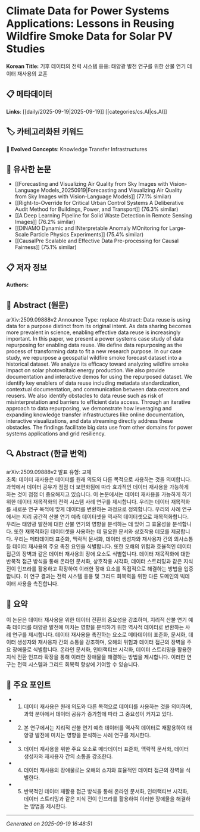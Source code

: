 
# Climate Data for Power Systems Applications: Lessons in Reusing Wildfire Smoke Data for Solar PV Studies

**Korean Title:** 기후 데이터의 전력 시스템 응용: 태양광 발전 연구를 위한 산불 연기 데이터 재사용의 교훈

## 📋 메타데이터

**Links**: [[daily/2025-09-19|2025-09-19]] [[categories/cs.AI|cs.AI]]

## 🏷️ 카테고리화된 키워드
**🚀 Evolved Concepts**: Knowledge Transfer Infrastructures

## 🔗 유사한 논문
- [[Forecasting and Visualizing Air Quality from Sky Images with Vision-Language Models_20250919|Forecasting and Visualizing Air Quality from Sky Images with Vision-Language Models]] (77.1% similar)
- [[Right-to-Override for Critical Urban Control Systems A Deliberative Audit Method for Buildings, Power, and Transport]] (76.3% similar)
- [[A Deep Learning Pipeline for Solid Waste Detection in Remote Sensing Images]] (76.2% similar)
- [[DINAMO Dynamic and INterpretable Anomaly MOnitoring for Large-Scale Particle Physics Experiments]] (75.4% similar)
- [[CausalPre Scalable and Effective Data Pre-processing for Causal Fairness]] (75.1% similar)

## 📋 저자 정보

**Authors:** 

## 📄 Abstract (원문)

arXiv:2509.09888v2 Announce Type: replace 
Abstract: Data reuse is using data for a purpose distinct from its original intent. As data sharing becomes more prevalent in science, enabling effective data reuse is increasingly important. In this paper, we present a power systems case study of data repurposing for enabling data reuse. We define data repurposing as the process of transforming data to fit a new research purpose. In our case study, we repurpose a geospatial wildfire smoke forecast dataset into a historical dataset. We analyze its efficacy toward analyzing wildfire smoke impact on solar photovoltaic energy production. We also provide documentation and interactive demos for using the repurposed dataset. We identify key enablers of data reuse including metadata standardization, contextual documentation, and communication between data creators and reusers. We also identify obstacles to data reuse such as risk of misinterpretation and barriers to efficient data access. Through an iterative approach to data repurposing, we demonstrate how leveraging and expanding knowledge transfer infrastructures like online documentation, interactive visualizations, and data streaming directly address these obstacles. The findings facilitate big data use from other domains for power systems applications and grid resiliency.

## 🔍 Abstract (한글 번역)

arXiv:2509.09888v2 발표 유형: 교체  
초록: 데이터 재사용은 데이터를 원래 의도와 다른 목적으로 사용하는 것을 의미합니다. 과학에서 데이터 공유가 점점 더 보편화됨에 따라 효과적인 데이터 재사용을 가능하게 하는 것이 점점 더 중요해지고 있습니다. 이 논문에서는 데이터 재사용을 가능하게 하기 위한 데이터 재목적화의 전력 시스템 사례 연구를 제시합니다. 우리는 데이터 재목적화를 새로운 연구 목적에 맞게 데이터를 변환하는 과정으로 정의합니다. 우리의 사례 연구에서는 지리 공간적 산불 연기 예측 데이터셋을 역사적 데이터셋으로 재목적화합니다. 우리는 태양광 발전에 대한 산불 연기의 영향을 분석하는 데 있어 그 효율성을 분석합니다. 또한 재목적화된 데이터셋을 사용하는 데 필요한 문서와 상호작용 데모를 제공합니다. 우리는 메타데이터 표준화, 맥락적 문서화, 데이터 생성자와 재사용자 간의 의사소통 등 데이터 재사용의 주요 촉진 요인을 식별합니다. 또한 오해의 위험과 효율적인 데이터 접근의 장벽과 같은 데이터 재사용의 장애 요소도 식별합니다. 데이터 재목적화에 대한 반복적 접근 방식을 통해 온라인 문서화, 상호작용 시각화, 데이터 스트리밍과 같은 지식 전이 인프라를 활용하고 확장하여 이러한 장애 요소를 직접적으로 해결하는 방법을 입증합니다. 이 연구 결과는 전력 시스템 응용 및 그리드 회복력을 위한 다른 도메인의 빅데이터 사용을 촉진합니다.

## 📝 요약

이 논문은 데이터 재사용을 위한 데이터 전환의 중요성을 강조하며, 지리적 산불 연기 예측 데이터를 태양광 발전에 미치는 영향을 분석하기 위한 역사적 데이터로 변환하는 사례 연구를 제시합니다. 데이터 재사용을 촉진하는 요소로 메타데이터 표준화, 문서화, 데이터 생성자와 재사용자 간의 소통을 강조하며, 오해의 위험과 데이터 접근의 장벽을 주요 장애물로 식별합니다. 온라인 문서화, 인터랙티브 시각화, 데이터 스트리밍을 활용한 지식 전환 인프라 확장을 통해 이러한 장애물을 해결하는 방법을 제시합니다. 이러한 연구는 전력 시스템과 그리드 회복력 향상에 기여할 수 있습니다.

## 🎯 주요 포인트

- 1. 데이터 재사용은 원래 의도와 다른 목적으로 데이터를 사용하는 것을 의미하며, 과학 분야에서 데이터 공유가 증가함에 따라 그 중요성이 커지고 있다.

- 2. 본 연구에서는 지리적 산불 연기 예측 데이터를 역사적 데이터로 재활용하여 태양광 발전에 미치는 영향을 분석하는 사례 연구를 제시한다.

- 3. 데이터 재사용을 위한 주요 요소로 메타데이터 표준화, 맥락적 문서화, 데이터 생성자와 재사용자 간의 소통을 강조한다.

- 4. 데이터 재사용의 장애물로는 오해의 소지와 효율적인 데이터 접근의 장벽을 식별한다.

- 5. 반복적인 데이터 재활용 접근 방식을 통해 온라인 문서화, 인터랙티브 시각화, 데이터 스트리밍과 같은 지식 전이 인프라를 활용하여 이러한 장애물을 해결하는 방법을 제시한다.

---

*Generated on 2025-09-19 16:48:51*